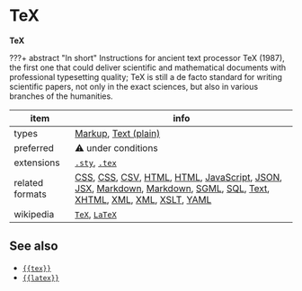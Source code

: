

# TeX

**TeX**

???+ abstract "In short"
    Instructions for ancient text processor TeX (1987), the first one that could deliver scientific and mathematical documents with professional typesetting quality; TeX is still a de facto standard for writing scientific papers, not only in the exact sciences, but also in various branches of the humanities.

item | info
--- | ---
types | [Markup](../dataTypes/markup.md), [Text (plain)](../dataTypes/textPlain.md)
preferred | ⚠️ under conditions
extensions | [`.sty`](../extensions/sty.md), [`.tex`](../extensions/tex.md)
related formats | [CSS](../fileFormats/css.md), [CSS](../fileFormats/css.md), [CSV](../fileFormats/csv.md), [HTML](../fileFormats/html.md), [HTML](../fileFormats/html.md), [JavaScript](../fileFormats/javascript.md), [JSON](../fileFormats/json.md), [JSX](../fileFormats/jsx.md), [Markdown](../fileFormats/markdown.md), [Markdown](../fileFormats/markdown.md), [SGML](../fileFormats/sgml.md), [SQL](../fileFormats/sql.md), [Text](../fileFormats/text.md), [XHTML](../fileFormats/xhtml.md), [XML](../fileFormats/xml.md), [XML](../fileFormats/xml.md), [XSLT](../fileFormats/xslt.md), [YAML](../fileFormats/yaml.md)
wikipedia | [`TeX`]({{wikipedia}}/TeX), [`LaTeX`]({{wikipedia}}/LaTeX)



## See also
*   [`{{tex}}`]({{tex}})
*   [`{{latex}}`]({{latex}})



